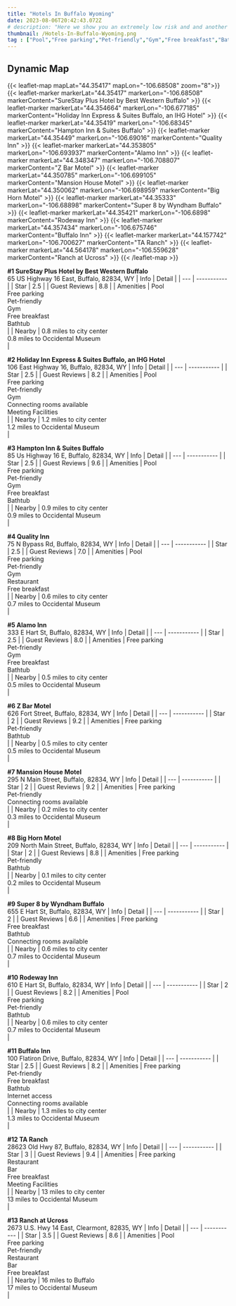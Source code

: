 ```yaml
---
title: "Hotels In Buffalo Wyoming"
date: 2023-08-06T20:42:43.072Z
# description: "Here we show you an extremely low risk and and another medium risk approach to earn passive income "
thumbnail: /Hotels-In-Buffalo-Wyoming.png
tag : ["Pool","Free parking","Pet-friendly","Gym","Free breakfast","Bathtub","Connecting rooms available","Meeting Facilities","Restaurant","Internet access","Bar"]
---
```


## Dynamic Map
{{< leaflet-map  mapLat="44.35417" mapLon="-106.68508" zoom="8">}}
    {{< leaflet-marker markerLat="44.35417" markerLon="-106.68508" markerContent="SureStay Plus Hotel by Best Western Buffalo" >}}
    {{< leaflet-marker markerLat="44.354664" markerLon="-106.677185" markerContent="Holiday Inn Express & Suites Buffalo, an IHG Hotel" >}}
    {{< leaflet-marker markerLat="44.35419" markerLon="-106.68345" markerContent="Hampton Inn & Suites Buffalo" >}}
    {{< leaflet-marker markerLat="44.35449" markerLon="-106.69016" markerContent="Quality Inn" >}}
    {{< leaflet-marker markerLat="44.353805" markerLon="-106.693937" markerContent="Alamo Inn" >}}
    {{< leaflet-marker markerLat="44.348347" markerLon="-106.708807" markerContent="Z Bar Motel" >}}
    {{< leaflet-marker markerLat="44.350785" markerLon="-106.699105" markerContent="Mansion House Motel" >}}
    {{< leaflet-marker markerLat="44.350062" markerLon="-106.698959" markerContent="Big Horn Motel" >}}
    {{< leaflet-marker markerLat="44.35333" markerLon="-106.68898" markerContent="Super 8 by Wyndham Buffalo" >}}
    {{< leaflet-marker markerLat="44.35421" markerLon="-106.6898" markerContent="Rodeway Inn" >}}
    {{< leaflet-marker markerLat="44.357434" markerLon="-106.675746" markerContent="Buffalo Inn" >}}
    {{< leaflet-marker markerLat="44.157742" markerLon="-106.700627" markerContent="TA Ranch" >}}
    {{< leaflet-marker markerLat="44.564178" markerLon="-106.559628" markerContent="Ranch at Ucross" >}}
{{< /leaflet-map >}}


**#1 SureStay Plus Hotel by Best Western Buffalo**<br>65 US Highway 16 East, Buffalo, 82834, WY
| Info | Detail |
| --- | ----------- |
| Star | 2.5 |
| Guest Reviews | 8.8 |
| Amenities | Pool<br>Free parking<br>Pet-friendly<br>Gym<br>Free breakfast<br>Bathtub<br> |
| Nearby | 0.8 miles to city center<br>0.8 miles to Occidental Museum<br> |

**#2 Holiday Inn Express & Suites Buffalo, an IHG Hotel**<br>106 East Highway 16, Buffalo, 82834, WY
| Info | Detail |
| --- | ----------- |
| Star | 2.5 |
| Guest Reviews | 8.2 |
| Amenities | Pool<br>Free parking<br>Pet-friendly<br>Gym<br>Connecting rooms available<br>Meeting Facilities<br> |
| Nearby | 1.2 miles to city center<br>1.2 miles to Occidental Museum<br> |

**#3 Hampton Inn & Suites Buffalo**<br>85 Us Highway 16 E, Buffalo, 82834, WY
| Info | Detail |
| --- | ----------- |
| Star | 2.5 |
| Guest Reviews | 9.6 |
| Amenities | Pool<br>Free parking<br>Pet-friendly<br>Gym<br>Free breakfast<br>Bathtub<br> |
| Nearby | 0.9 miles to city center<br>0.9 miles to Occidental Museum<br> |

**#4 Quality Inn**<br>75 N Bypass Rd, Buffalo, 82834, WY
| Info | Detail |
| --- | ----------- |
| Star | 2.5 |
| Guest Reviews | 7.0 |
| Amenities | Pool<br>Free parking<br>Pet-friendly<br>Gym<br>Restaurant<br>Free breakfast<br> |
| Nearby | 0.6 miles to city center<br>0.7 miles to Occidental Museum<br> |

**#5 Alamo Inn**<br>333 E Hart St, Buffalo, 82834, WY
| Info | Detail |
| --- | ----------- |
| Star | 2.5 |
| Guest Reviews | 8.0 |
| Amenities | Free parking<br>Pet-friendly<br>Gym<br>Free breakfast<br>Bathtub<br> |
| Nearby | 0.5 miles to city center<br>0.5 miles to Occidental Museum<br> |

**#6 Z Bar Motel**<br>626 Fort Street, Buffalo, 82834, WY
| Info | Detail |
| --- | ----------- |
| Star | 2 |
| Guest Reviews | 9.2 |
| Amenities | Free parking<br>Pet-friendly<br>Bathtub<br> |
| Nearby | 0.5 miles to city center<br>0.5 miles to Occidental Museum<br> |

**#7 Mansion House Motel**<br>295 N Main Street, Buffalo, 82834, WY
| Info | Detail |
| --- | ----------- |
| Star | 2 |
| Guest Reviews | 9.2 |
| Amenities | Free parking<br>Pet-friendly<br>Connecting rooms available<br> |
| Nearby | 0.2 miles to city center<br>0.3 miles to Occidental Museum<br> |

**#8 Big Horn Motel**<br>209 North Main Street, Buffalo, 82834, WY
| Info | Detail |
| --- | ----------- |
| Star | 2 |
| Guest Reviews | 8.8 |
| Amenities | Free parking<br>Pet-friendly<br>Bathtub<br> |
| Nearby | 0.1 miles to city center<br>0.2 miles to Occidental Museum<br> |

**#9 Super 8 by Wyndham Buffalo**<br>655 E Hart St, Buffalo, 82834, WY
| Info | Detail |
| --- | ----------- |
| Star | 2 |
| Guest Reviews | 6.6 |
| Amenities | Free parking<br>Free breakfast<br>Bathtub<br>Connecting rooms available<br> |
| Nearby | 0.6 miles to city center<br>0.7 miles to Occidental Museum<br> |

**#10 Rodeway Inn**<br>610 E Hart St, Buffalo, 82834, WY
| Info | Detail |
| --- | ----------- |
| Star | 2 |
| Guest Reviews | 8.2 |
| Amenities | Pool<br>Free parking<br>Pet-friendly<br>Bathtub<br> |
| Nearby | 0.6 miles to city center<br>0.7 miles to Occidental Museum<br> |

**#11 Buffalo Inn**<br>100 Flatiron Drive, Buffalo, 82834, WY
| Info | Detail |
| --- | ----------- |
| Star | 2.5 |
| Guest Reviews | 8.2 |
| Amenities | Free parking<br>Pet-friendly<br>Free breakfast<br>Bathtub<br>Internet access<br>Connecting rooms available<br> |
| Nearby | 1.3 miles to city center<br>1.3 miles to Occidental Museum<br> |

**#12 TA Ranch**<br>28623 Old Hwy 87, Buffalo, 82834, WY
| Info | Detail |
| --- | ----------- |
| Star | 3 |
| Guest Reviews | 9.4 |
| Amenities | Free parking<br>Restaurant<br>Bar<br>Free breakfast<br>Meeting Facilities<br> |
| Nearby | 13 miles to city center<br>13 miles to Occidental Museum<br> |

**#13 Ranch at Ucross**<br>2673 U.S. Hwy 14 East, Clearmont, 82835, WY
| Info | Detail |
| --- | ----------- |
| Star | 3.5 |
| Guest Reviews | 8.6 |
| Amenities | Pool<br>Free parking<br>Pet-friendly<br>Restaurant<br>Bar<br>Free breakfast<br> |
| Nearby | 16 miles to Buffalo<br>17 miles to Occidental Museum<br> |

